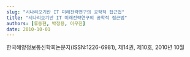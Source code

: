```yaml
---
slug: "시나리오기반 IT 미래전략연구의 공학적 접근법"
title: "시나리오기반 IT 미래전략연구의 공학적 접근법"
authors: [류동현, 박정용, 이우진]
date: 2010-10-01
---
```


한국해양정보통신학회논문지(ISSN:1226-6981), 제14권, 제10호, 2010년 10월
